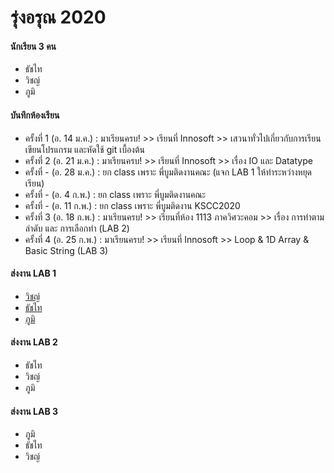 # รุ่งอรุณ 2020

#### นักเรียน 3 คน
+ ธัชไท
+ วิชญ์
+ ภูมิ

#### บันทึกห้องเรียน
+ ครั้งที่ 1 (อ. 14 ม.ค.) : มาเรียนครบ! >> เรียนที่ Innosoft >> เสวนาทั่วไปเกี่ยวกับการเรียนเขียนโปรแกรม และหัดใช้ git เบื้องต้น
+ ครั้งที่ 2 (อ. 21 ม.ค.) : มาเรียนครบ! >> เรียนที่ Innosoft >> เรื่อง IO และ Datatype
+ ครั้งที่ - (อ. 28 ม.ค.) : ยก class เพราะ พี่บูมติดงานคณะ (แจก LAB 1 ให้ทำระหว่างหยุดเรียน)
+ ครั้งที่ - (อ. 4 ก.พ.) : ยก class เพราะ พี่บูมติดงานคณะ
+ ครั้งที่ - (อ. 11 ก.พ.) : ยก class เพราะ พี่บูมติดงาน KSCC2020 
+ ครั้งที่ 3 (อ. 18 ก.พ.) : มาเรียนครบ! >> เรียนที่ห้อง 1113 ภาควิศวะคอม >> เรื่อง การทำตามลำดับ และ การเลือกทำ (LAB 2)
+ ครั้งที่ 4 (อ. 25 ก.พ.) : มาเรียนครบ! >> เรียนที่ Innosoft >> Loop & 1D Array & Basic String (LAB 3)

#### ส่งงาน LAB 1
+ [วิชญ์](https://github.com/wit03/Algorithm-Practice/blob/master/kmutt/lab/01.md)
+ [ธัชไท](https://github.com/T4tt4i/lab_01/blob/master/lab_01.md.md)
+ [ภูมิ](https://github.com/singhanat/c/commit/9e0242b84af4484c90fba757e8474d8c5074ff82)

#### ส่งงาน LAB 2
+ ธัชไท
+ วิชญ์
+ ภูมิ

#### ส่งงาน LAB 3
+ ภูมิ
+ ธัชไท
+ วิชญ์

